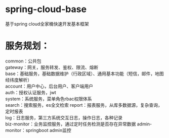 # spring-cloud-base
基于spring cloud全家桶快速开发基本框架  

# 服务规划：
common：公共包  
gateway：网关，服务转发、鉴权、限流、熔断  
base：基础服务，基础数据维护（行政区域）、通用基本功能（短信，邮件，地图经纬度解析）  
account：用户中心，后台用户、客户端用户  
auth：授权认证服务，jwt   
system：系统服务，菜单角色rbac权限体系  
search：搜索服务，es全文检索
report：报表服务，从库多数据源，复杂查询，定时报表  
log：日志服务，第三方系统交互日志，操作日志，各种记录  
biz-monitor：业务监控服务，通过定时任务检测是否存在异常数据
admin-monitor：springboot admin监控

